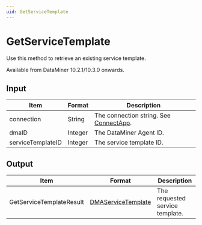 ```yaml
---
uid: GetServiceTemplate
---
```


# GetServiceTemplate

Use this method to retrieve an existing service template.

Available from DataMiner 10.2.1/10.3.0 onwards.

## Input

| Item              | Format  | Description                                               |
|-------------------|---------|-----------------------------------------------------------|
| connection        | String  | The connection string. See [ConnectApp](xref:ConnectApp). |
| dmaID             | Integer | The DataMiner Agent ID.                                   |
| serviceTemplateID | Integer | The service template ID.                                  |

## Output

| Item                     | Format                                        | Description                     |
|--------------------------|-----------------------------------------------|---------------------------------|
| GetServiceTemplateResult | [DMAServiceTemplate](xref:DMAServiceTemplate) | The requested service template. |
